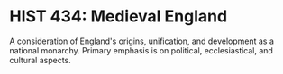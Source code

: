 # HIST 434: Medieval England

A consideration of England's origins, unification, and development as a national monarchy. Primary emphasis is on political, ecclesiastical, and cultural aspects.